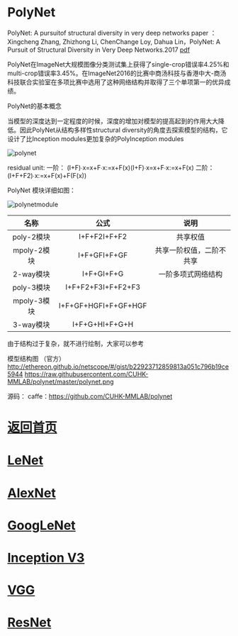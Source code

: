 
# PolyNet

PolyNet: A pursuitof structural diversity in very deep networks
 paper ：Xingcheng Zhang, Zhizhong Li, ChenChange Loy, Dahua Lin，PolyNet: A Pursuit of Structural Diversity in Very Deep Networks.2017 [pdf](https://arxiv.org/pdf/1611.05725v2.pdf)

PolyNet在ImageNet大规模图像分类测试集上获得了single-crop错误率4.25%和multi-crop错误率3.45%。在ImageNet2016的比赛中商汤科技与香港中大-商汤科技联合实验室在多项比赛中选用了这种网络结构并取得了三个单项第一的优异成绩。

PolyNet的基本概念

当模型的深度达到一定程度的时候，深度的增加对模型的提高起到的作用大大降低。因此PolyNet从结构多样性structural diversity的角度去探索模型的结构，它设计了比Inception modules更加复杂的PolyInception modules

![polynet](https://github.com/weslynn/graphic-deep-neural-network/blob/master/pic/polynet.png)

residual unit: 
一阶： (I+F)∙x=x+F∙x:=x+F(x)(I+F)∙x=x+F∙x:=x+F(x)
二阶：(I+F+F2)∙x:=x+F(x)+F(F(x))




PolyNet 模块详细如图：

![polynetmodule](https://github.com/weslynn/graphic-deep-neural-network/blob/master/pic/polynet_th.jpg)


|名称  |公式 |说明 |
|:---:|:---:|:---:|
|poly-2模块	| I+F+F2I+F+F2	|共享权值|
|mpoly-2模块	|I+F+GFI+F+GF	|共享一阶权值，二阶不共享|
|2-way模块	|I+F+GI+F+G	|一阶多项式网络结构|
|poly-3模块	|I+F+F2+F3I+F+F2+F3	|
|mpoly-3模块	|I+F+GF+HGFI+F+GF+HGF|	
|3-way模块	|I+F+G+HI+F+G+H	|

由于结构过于复杂，就不进行绘制，大家可以参考


模型结构图  （官方）
http://ethereon.github.io/netscope/#/gist/b22923712859813a051c796b19ce5944
https://raw.githubusercontent.com/CUHK-MMLAB/polynet/master/polynet.png


源码：
caffe：https://github.com/CUHK-MMLAB/polynet






# [返回首页](https://github.com/weslynn/graphic-deep-neural-network/) 
# [LeNet](https://github.com/weslynn/graphic-deep-neural-network/blob/master/object%20classification%20%E7%89%A9%E4%BD%93%E5%88%86%E7%B1%BB/LeNet.md)   
# [AlexNet](https://github.com/weslynn/graphic-deep-neural-network/blob/master/object%20classification%20%E7%89%A9%E4%BD%93%E5%88%86%E7%B1%BB/AlexNet.md)                  
# [GoogLeNet](https://github.com/weslynn/graphic-deep-neural-network/blob/master/object%20classification%20%E7%89%A9%E4%BD%93%E5%88%86%E7%B1%BB/GoogLeNet.md)
# [Inception V3](https://github.com/weslynn/graphic-deep-neural-network/blob/master/object%20classification%20%E7%89%A9%E4%BD%93%E5%88%86%E7%B1%BB/InceptionV3.md)
# [VGG](https://github.com/weslynn/graphic-deep-neural-network/blob/master/object%20classification%20%E7%89%A9%E4%BD%93%E5%88%86%E7%B1%BB/VGG.md)
# [ResNet](https://github.com/weslynn/graphic-deep-neural-network/blob/master/object%20classification%20%E7%89%A9%E4%BD%93%E5%88%86%E7%B1%BB/ResNet.md)
